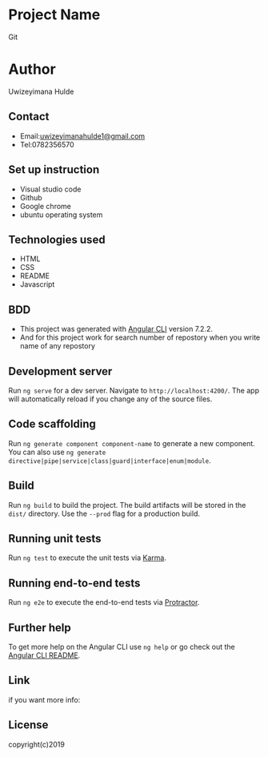 # Project Name
 Git

# Author
Uwizeyimana Hulde

## Contact
* Email:uwizeyimanahulde1@gmail.com
* Tel:0782356570

## Set up instruction
* Visual studio code
* Github
* Google chrome
* ubuntu operating system

## Technologies used
* HTML
* CSS
* README
* Javascript

## BDD
* This project was generated with [Angular CLI](https://github.com/angular/angular-cli) version 7.2.2.
* And for this project work for search number of repostory when you write name of any repostory

## Development server
Run `ng serve` for a dev server. Navigate to `http://localhost:4200/`. The app will automatically reload if you change any of the source files.

## Code scaffolding

Run `ng generate component component-name` to generate a new component. You can also use `ng generate directive|pipe|service|class|guard|interface|enum|module`.

## Build

Run `ng build` to build the project. The build artifacts will be stored in the `dist/` directory. Use the `--prod` flag for a production build.

## Running unit tests

Run `ng test` to execute the unit tests via [Karma](https://karma-runner.github.io).

## Running end-to-end tests

Run `ng e2e` to execute the end-to-end tests via [Protractor](http://www.protractortest.org/).

## Further help

To get more help on the Angular CLI use `ng help` or go check out the [Angular CLI README](https://github.com/angular/angular-cli/blob/master/README.md).

## Link
if you want more info:

## License
copyright(c)2019
